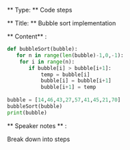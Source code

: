 ** Type: **  Code steps

** Title: ** Bubble sort implementation

** Content** :



```python
def bubbleSort(bubble):
   for n in range(len(bubble)-1,0,-1):
    for i in range(n):
       if bubble[i] > bubble[i+1]:
           temp = bubble[i]
           bubble[i] = bubble[i+1]
           bubble[i+1] = temp
	
bubble = [14,46,43,27,57,41,45,21,70]
bubbleSort(bubble)
print(bubble)
```

** Speaker notes ** : 

Break down into steps 